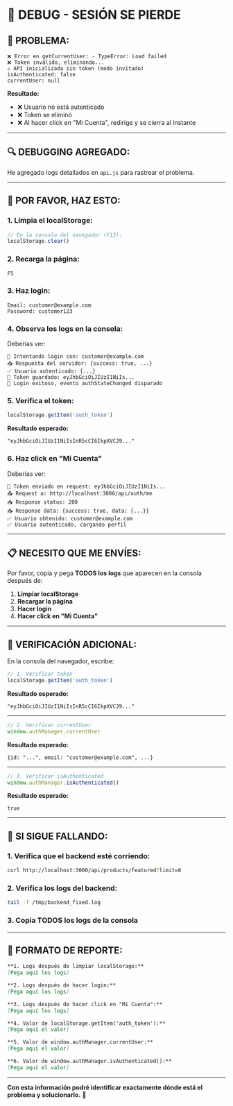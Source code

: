 # 🐛 DEBUG - SESIÓN SE PIERDE

## 🔴 **PROBLEMA:**

```
❌ Error en getCurrentUser: - TypeError: Load failed
❌ Token inválido, eliminando...
⚠️ API inicializada sin token (modo invitado)
isAuthenticated: false
currentUser: null
```

**Resultado:**
- ❌ Usuario no está autenticado
- ❌ Token se eliminó
- ❌ Al hacer click en "Mi Cuenta", redirige y se cierra al instante

---

## 🔍 **DEBUGGING AGREGADO:**

He agregado logs detallados en `api.js` para rastrear el problema.

---

## 🧪 **POR FAVOR, HAZ ESTO:**

### **1. Limpia el localStorage:**
```javascript
// En la consola del navegador (F12):
localStorage.clear()
```

### **2. Recarga la página:**
```
F5
```

### **3. Haz login:**
```
Email: customer@example.com
Password: customer123
```

### **4. Observa los logs en la consola:**

Deberías ver:
```
🔐 Intentando login con: customer@example.com
📥 Respuesta del servidor: {success: true, ...}
✅ Usuario autenticado: {...}
💾 Token guardado: eyJhbGciOiJIUzI1NiIs...
🎉 Login exitoso, evento authStateChanged disparado
```

### **5. Verifica el token:**
```javascript
localStorage.getItem('auth_token')
```

**Resultado esperado:**
```
"eyJhbGciOiJIUzI1NiIsInR5cCI6IkpXVCJ9..."
```

### **6. Haz click en "Mi Cuenta"**

Deberías ver:
```
🔑 Token enviado en request: eyJhbGciOiJIUzI1NiIs...
📤 Request a: http://localhost:3000/api/auth/me
📥 Response status: 200
📥 Response data: {success: true, data: {...}}
✅ Usuario obtenido: customer@example.com
✅ Usuario autenticado, cargando perfil
```

---

## 📋 **NECESITO QUE ME ENVÍES:**

Por favor, copia y pega **TODOS los logs** que aparecen en la consola después de:

1. **Limpiar localStorage**
2. **Recargar la página**
3. **Hacer login**
4. **Hacer click en "Mi Cuenta"**

---

## 🔧 **VERIFICACIÓN ADICIONAL:**

En la consola del navegador, escribe:

```javascript
// 1. Verificar token
localStorage.getItem('auth_token')
```

**Resultado esperado:**
```
"eyJhbGciOiJIUzI1NiIsInR5cCI6IkpXVCJ9..."
```

---

```javascript
// 2. Verificar currentUser
window.authManager.currentUser
```

**Resultado esperado:**
```
{id: "...", email: "customer@example.com", ...}
```

---

```javascript
// 3. Verificar isAuthenticated
window.authManager.isAuthenticated()
```

**Resultado esperado:**
```
true
```

---

## 🚀 **SI SIGUE FALLANDO:**

### **1. Verifica que el backend esté corriendo:**
```bash
curl http://localhost:3000/api/products/featured?limit=8
```

### **2. Verifica los logs del backend:**
```bash
tail -f /tmp/backend_fixed.log
```

### **3. Copia TODOS los logs de la consola**

---

## 📝 **FORMATO DE REPORTE:**

```markdown
**1. Logs después de limpiar localStorage:**
[Pega aquí los logs]

**2. Logs después de hacer login:**
[Pega aquí los logs]

**3. Logs después de hacer click en "Mi Cuenta":**
[Pega aquí los logs]

**4. Valor de localStorage.getItem('auth_token'):**
[Pega aquí el valor]

**5. Valor de window.authManager.currentUser:**
[Pega aquí el valor]

**6. Valor de window.authManager.isAuthenticated():**
[Pega aquí el valor]
```

---

**Con esta información podré identificar exactamente dónde está el problema y solucionarlo.** 🚀




